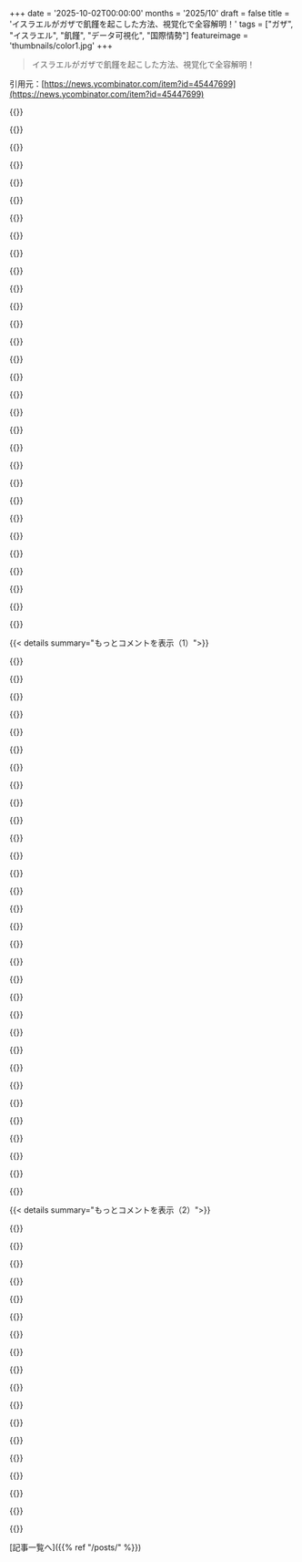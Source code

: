 +++
date = '2025-10-02T00:00:00'
months = '2025/10'
draft = false
title = 'イスラエルがガザで飢饉を起こした方法、視覚化で全容解明！'
tags = ["ガザ", "イスラエル", "飢饉", "データ可視化", "国際情勢"]
featureimage = 'thumbnails/color1.jpg'
+++

> イスラエルがガザで飢饉を起こした方法、視覚化で全容解明！

引用元：[https://news.ycombinator.com/item?id=45447699](https://news.ycombinator.com/item?id=45447699)




{{<matomeQuote body="Israelが10月7日以降、戦略なく過剰な対応でHamasの罠にはまったせいで、国際的な支持を失い、制裁のリスクに直面してる。検閲や”反ユダヤ主義”の武器化も裏目に出たね。EUは制裁を検討し、USは距離を置いている。HamasもGazaもIsraelも、結局みんな負けたよ。特にIsraelは情報戦/メディア戦で大敗した。" userName="A_D_E_P_T" createdAt="2025/10/03 00:09:43" color="#ff5733">}}




{{<matomeQuote body="Israelは、支配下で生まれたPalestiniansにIsrael連邦選挙での投票権を与えるべきだ。生まれた家を壊せる政府には、投票権を与える義務があるし、それがなければ子どもたちが飢えるリスクもあるから、権利のために声を上げるのは当然だよね。" userName="holmesworcester" createdAt="2025/10/03 01:38:36" color="#45d325">}}




{{<matomeQuote body="77451に反論。10月7日後、Israelは抑止力を再確立しないと新たな攻撃を招いたはず。不均衡な対応はHezbollahにも効いた効果的な戦略だよ。政治家の発言は国内向けだし、Israel株は好調だ。メディア戦での敗北は避けられなかったけど、Israelは中東での軍事抑止力を再確立し、Hamas弱体化後はSaudi Arabiaとの関係正常化に進むだろうね。" userName="jameshilliard" createdAt="2025/10/03 01:31:47" color="#ff5733">}}




{{<matomeQuote body="77451に反論。Israelが失ったのが名声だけなら、むしろIranを無力化し、地域安全保障の盟主になった点で有利になったはず。兵器の有効性も証明され、ガス輸出国にもなる。USからの軍事支援を失っても大したことないし、ChinaやIndiaはTel Avivとの防衛協力をためらわないだろうね。" userName="JumpCrisscross" createdAt="2025/10/03 00:57:45" color="#ff5c5c">}}




{{<matomeQuote body="77452に反論。国際法は占領国が占領地域に投票権を与えることを禁じてるよ。”明確なIsrael支配下”ってのが曖昧だね。占領下のPalestiniansはそうじゃない。Gazaは最近まで、West BankはPAと権限を分かち合ってる。軍事的存在が投票権になるなら、IraqもUS大統領選で投票できるってことになっちゃうね。" userName="bawolff" createdAt="2025/10/03 02:31:44" color="#ff5733">}}




{{<matomeQuote body="77451への反論。Israelが非合理的に暴走してるってのは甘い見方だ。実は、非常に明確で冷酷な戦略があったんだ。紛争を利用して、”大Israel”を創設し、PalestiniansをGazaとWest Bankから追い出し、北はLebanonやSyriaの一部も奪うって目的さ。政府は評判の損失は一時的で、USの保護下で対処できると見て、領土獲得を重視してるんだよ。" userName="DrScientist" createdAt="2025/10/03 09:32:11" color="#45d325">}}




{{<matomeQuote body="Israelは国際法に反することをたくさんしてるよ。もし国際法を尊重するなら、ちゃんと国際的に認められた国境まで撤退するべきだよね。" userName="BrenBarn" createdAt="2025/10/03 03:08:50" color="">}}




{{<matomeQuote body="Israelの国際的に認められた国境は、Mandatory Palestineの国境だよね。1948年の国境は停戦ラインで、国際的に認められてなかったから、それが数十年間、国境越え攻撃の言い訳にされてきたんだ。" userName="dotancohen" createdAt="2025/10/03 06:54:53" color="#ff33a1">}}




{{<matomeQuote body="77453に反論。自国の支配下で生まれた人たちを”抑止”しようとするのは、彼らが正当に主権か投票権を求めてるからだろ？そういう状況なら、”抑止力再確立”の権利なんて国は失うよ。IsraelがGazaに主権を与えるか、占領地域のPalestiniansに投票権を与えるべきだ。Palestiniansの過去の行動は、支配下の人々に権利を与えない言い訳にはならないよ。" userName="holmesworcester" createdAt="2025/10/03 01:45:12" color="#45d325">}}




{{<matomeQuote body="国が「抑止力を再確立する」権利を失うのは、相手が自国の事実上の国境内で生まれてて、主権か連邦制内での投票権を望むからだって。イスラエルもパレスチナ人も国境内で生まれた人が多いんだ。イスラエルは昔、パレスチナ人に主権を与えようとしたけど、ハマスに投票されて裏目に出ちゃった。だから、まずパレスチナ人の過激化を止めるのが先じゃない？<br>全パレスチナ人に市民権や投票権を与えたら、イスラエルを破壊したいって思う人たちが多数派になっちゃうかもよ？それはイスラエル人にとって自殺行為に近いから、一国家解決は現実的じゃないんだ。二国家解決が一番現実的だけど、パレスチナ側が平和共存を望んでないから、まだ先は長いね。<br>[0] https://en.wikipedia.org/wiki/Israeli_disengagement_from_the...<br>[1] https://en.wikipedia.org/wiki/2006_Palestinian_legislative_e..." userName="jameshilliard" createdAt="2025/10/03 02:27:51" color="#ff5733">}}




{{<matomeQuote body="もし君がイスラエルだったらどうする？我慢する？人質をガザに放置する？イラン、レバノン、シリア、ヨルダン川西岸、ガザからの次の攻撃を待つ？イスラエルの敵はイスラエルを破壊したがってるんだよ。ハマスは機会があれば全イスラエル人を殺すつもりだった。どんな適応策を提案するんだい？<br>確かにイスラエルは世界で評判を落としてる。これも戦争の一部で、豊富な資源を持つ敵から身を守るのは大変だよ。ロシアはウクライナ侵攻で世界での立場が良くなったけど、西側諸国はイスラエルを簡単に見捨てようとするのに、自分たちへの攻撃にはもっと強い力で応じるはずだ。<br>これは批判じゃなくて憎悪だ。多くの場合、イスラエル政府だけでなくユダヤ人全体に向けられてる。CNNはニュースじゃなくて、政治的意見を形成するビジネスをやってるんだ。<br>ISIL/ISISが西側の人々の首を切ったり、ヨルダン人パイロットを焼殺した時、西側の対応は「弱い相手への極端な行動」だったと思う？CNNはどう報じた？<br>https://en.wikipedia.org/wiki/War_against_the_Islamic_State- 8.3万人の武装勢力を殺害。<br>- 数万人の民間人を殺害（かなり過小評価されてると思う。モスル攻防戦だけで4万人が殺されたっていう情報もある: https://en.wikipedia.org/wiki/Battle_of_Mosul_(2016%E2%80%93... ）<br>- 数百万人が避難。" userName="YZF" createdAt="2025/10/03 01:25:10" color="#38d3d3">}}




{{<matomeQuote body="イスラエルがパレスチナ人に市民権や投票権を与えて、自国の破壊を望む集団を多数派にしちゃったらどうするかって？<br>パレスチナ人がそう感じる理由、何か思いつかない？" userName="gatlin" createdAt="2025/10/03 03:37:35" color="">}}




{{<matomeQuote body="気づいてないかもしれないけど、イスラエルはゆっくりとローデシアやアパルトヘイト時代の南アフリカみたいになってきてるよ。俺は『アパルトヘイト』という言葉を攻撃の道具として使ってるわけじゃない。<br>ローデシア紛争では、彼らの部隊はZIPRAやZANLAを圧倒して、ディンゴ作戦なんかでは500対1のキルデス比を記録したりしてた。彼らは邪魔になるインフラを爆撃したり、近隣国深くまで侵攻してゲリラを大量に虐殺したり、完全に自由に活動してたんだ。<br>南アフリカなんて核兵器を12個も持ってたのにさ。制裁が始まったら、すべてが崩壊したんだよ。<br>イスラエルは今、すごく危うい状況にある。彼らの経済はテクノロジー輸出に極度に依存してるんだ。その外貨収入源を断たれたら、経済は文字通り一晩で半分になっちゃう。そうしたら、経済を支えてる優秀な若者たちはみんな出て行っちゃって、戦争を望むけど軍隊には行かない過激派だけが残るんだ。実際、今も「勝利」してる戦争の最中に国を離れる人たちがいるよ。<br>制裁なんて遠い話だと思ってるかもしれないけど、主要な西側諸国はパレスチナの承認に関してアメリカと距離を置き始めてる。これはイスラエルに「お前は立場を失ってるぞ」と示すレッドラインなんだ。世界中で制裁を求める声が上がっていて、間もなく現実になるだろうね。<br>アメリカは？イスラエルの主な支持基盤は、アメリカのベビーブーマー世代の福音派だけど、彼らはもう絶滅寸前だよ。以前のコメントでも言ったけど、彼らの子供たちは、宗教心がなかったり、子供を爆撃することに反対したり、彼らが見てきた残虐行為に過激化したり、フーエンテスみたいな人々に共感したりしてるんだ。<br>彼らが現実を受け入れることを願うよ。もし誰かが南アフリカに、核保有国が銃声一つなく武装解除されるなんて言ったら、信じなかっただろうけど、最終的にどうなったか見てみろよ。<br>進行中のジェノサイドのおかげで、今後40年間アメリカの投票層になる世代は、イスラエルをジェノサイドのテロ国家と見なし始めてるんだ。ベビーブーマー世代の福音派が死んでいく一方で、彼らは今後50年間投票していくんだからね。" userName="churchill" createdAt="2025/10/03 01:13:53" color="#ff5733">}}




{{<matomeQuote body="パレスチナ人がそう感じる理由？要因は色々あるけど、パレスチナの学校では昔から過激化が大きな問題になってるんだよ[0]。<br>[0] https://unwatch.org/wp-content/uploads/2025/09/Schools-in-th..." userName="jameshilliard" createdAt="2025/10/03 04:21:32" color="">}}




{{<matomeQuote body="終わりのないアパルトヘイト状況に追い込まれることも理由かもしれないね。投票権を与えるか、国家を与えるか、すごくシンプルな話だよ。" userName="markessien" createdAt="2025/10/03 06:36:26" color="">}}




{{<matomeQuote body="ヨルダン川西岸地区のイスラエル人入植地は、国際法では違法とされてるんだ。" userName="BrenBarn" createdAt="2025/10/03 07:15:34" color="">}}




{{<matomeQuote body="どうやってイランを「骨抜き」にしたのさ？イランは迅速に反撃して、テルアビブに大きな損害を与え、今は核能力の再建を急いでるんだ。もしそうなら、前回の作戦は大失敗だったね。体制はイランでさらに強固になって、彼らが望んでた政権交代は起きなかったんだ。イランとイスラエルは、今年後半か来年初めに次の大規模紛争に向けて準備を進めてるよ。イランは依然としてイスラエルにとって大きな脅威だ。" userName="swat535" createdAt="2025/10/03 02:37:02" color="#ff5733">}}




{{<matomeQuote body="入植地はUN決議で違法とされたけど、どの法律が破られたかは明記されてないんだ。" userName="dotancohen" createdAt="2025/10/03 07:24:41" color="">}}




{{<matomeQuote body="イスラエルがパレスチナ人を平等な人間として扱えば破滅するとかいうドゥームセイイングはいつも奇妙だよね。まるで「パレスチナ人を人間として扱ったら自殺行為」とか「善良な人々が土地を追われる」とか「もっと悪いことに殺される！」って言ってるみたい。<br>奇妙なのは、そんな恐ろしい予言がもう全部現実になってるか、今まさに現実になりつつあるのに、役割が逆転してるってこと。実際はイスラエルがパレスチナ人を大量虐殺してるんだ、逆じゃなくてね。<br>なぜか、このドゥームセイイングをする預言者たちは、被害者が特定の宗教や肌の色ならこのディストピアは全然OKだって感じてるみたい。それか、ひょっとしてイスラエルが長年罪のないパレスチナの民間人にしてきたことに、全く注意を払ってないのかもしれないね。" userName="ImPostingOnHN" createdAt="2025/10/03 04:49:15" color="#ff5c5c">}}




{{<matomeQuote body="1990年代から、イスラエルは色々な形で彼らに国家を与えようとしてきたんだよ。例えば、West BankのArea Aでは民生と治安の自治権を彼らが持ってる。それに、2005年にはイスラエルはGaza地区から国民を撤退させたんだ。<br>問題は、West Bankを統治するPAがめちゃくちゃ腐敗してることと、Hamasがイスラエルを破壊することにコミットしてることだね。どちらの側も国家の機能をきちんと果たせてなくて、UNRWAがそれをやってるんだ。" userName="dotancohen" createdAt="2025/10/03 07:06:41" color="#ff5733">}}




{{<matomeQuote body="パレスチナ人が前回投票した時、彼らはまさにHamasのテロリストたちを選んだんだよ[0]。まるでユダヤ人を少数派にしてパレスチナ人をイスラエルで多数派にしても、ユダヤ人人口にとって存亡の危機にならないかのように言ってるけど。<br>パレスチナ人支配下（つまりGazaやWest BankのArea A/B）にはユダヤ人は一人も住んでないんだ。もし彼らにイスラエルで多数の投票権を与えたら、何が変わると思う？<br>[0] https://en.wikipedia.org/wiki/2006_Palestinian_legislative_e..." userName="jameshilliard" createdAt="2025/10/03 05:20:00" color="#ff5733">}}




{{<matomeQuote body="＞どうやってイランを”無力化”したの？イランは素早く反撃してTel Avivに甚大な被害を与えたけど。<br>イスラエルはイラン上空で航空優勢を確保し、軍事的な首脳部攻撃を成功させたんだ。イランはイスラエルに向けて中途半端なロケットをいくつか発射しただけだよ。<br>イスラエルが受けた唯一の損害は、イランでの情報機関だよ。<br>＞前回の作戦は失敗だったし、それは政権をイランでさらに強固にしただけで、彼らが望んでいた政権交代は起きなかった。<br>あれは戦術的な失敗だけど、戦略的な成功だったね。イランの代理勢力は、自分たちが完全に自力で戦わされていて、Tehranが自分たちを守れないことを思い知ったんだ。<br>政権交代については、イスラエルがその目的で戦争を遂行したとは思えないな。分離主義？うん。不安定化？そうだね。無力化？確かに。でも政権交代？それは本当にないと思う。政権を倒すことは、IRGCの要素が権力を固めることになりかねない。それはイスラエルにとっての勝利じゃないよ。<br>＞イランとイスラエルは今年後半か来年初めに、また大規模な衝突の準備をしてるはずだ。<br>イランには遠距離からの攻撃能力がないんだ。<br>＞イランはまだイスラエルにとって非常に脅威だ。<br>これが遠隔でさえ当てはまるという、信頼できる公平な分析は見たことがないな。" userName="JumpCrisscross" createdAt="2025/10/03 05:16:18" color="">}}




{{<matomeQuote body="これは全くその通りだよ。イスラエル政権がテロ攻撃とか他の口実を利用して、追加の領土を占領して地元住民を排除するっていうのは、繰り返されてきたやり方なんだ。<br>この手口は、1947年末の分割決議直後から、パレスチナの村を征服して、住民を排除し、家を地面から消し去るために実践されてきたし、今日の占領地やGazaでもまだ続いてる。<br>君が言ったように、イスラエルの最近のLebanonとSyriaでの軍事作戦も、同じ戦略の例だよ。" userName="ciconia" createdAt="2025/10/03 20:21:55" color="#785bff">}}




{{<matomeQuote body="誰が気にするって？俺が言いたいのは、国際社会は入植地を違法だとみなしてるってことだよ。もしイスラエルがそれを気にしてるなら、すぐさま完全に撤退するはずなんだ。" userName="BrenBarn" createdAt="2025/10/03 07:30:21" color="">}}




{{<matomeQuote body="紛争はイスラエルとUSが迎撃ミサイルを急速に使い果たす「都市戦争」のシナリオに落ち着きつつあったね。<br>人口が10倍で国土が20倍の国（Iran）とのロケット生産と吸収の競争になったらどうなると思う？イスラエルにとって完全に勝ち目のない戦いだよ。Iranはロケットを発射するのに航空優勢は必要ないからね。" userName="woooooo" createdAt="2025/10/03 08:13:15" color="">}}




{{<matomeQuote body="イスラエルの首相は「パレスチナ人は決して国家を持つことはない」と明言してるよね。その発言のどの部分を俺が誤解したっていうんだ？イスラエルの公言する政策はこれだよ「パレスチナ人に国家なし、市民権なし」。これは明確だよ。" userName="markessien" createdAt="2025/10/03 08:45:30" color="#ff5733">}}




{{<matomeQuote body="＞外貨の供給源を断ち切ったら、主要な供給源からの内部のお金の流れが止まるから、文字通り経済が一夜にして半減する。<br>俺が言いたいのは、これはイスラエルにとって現実的な脅威じゃないってことだよ。その輸出品はあまりにも多くの関係者にとって非常に魅力的だからね。テクノロジー、兵器、エネルギー。稼げるお金が多すぎるし、得られるメリットが大きすぎる。<br>うん、もしGazaでの戦争がさらに10年続いたら、イスラエルは信頼を失うだろうね。でも、1、2年で終わるなら？彼らが適応できないほど早く何かが起こるとは思えないな。アパルトヘイトは永続的な状態だった。でもこの戦争はそうである必要はない。<br>＞アメリカの向こう40年の投票層は、イスラエルを大量虐殺テロ国家だと見なすようになってきた。彼らは向こう50年間投票し続けるだろう。<br>この時点でのイスラエルの戦略的な優先事項は、アメリカからの多様化だと思うね。残念なことだけど。でも、彼らは金の卵を産むガチョウを台無しにしてしまったんだ。<br>しかし、前述の理由から、それは存亡の危機じゃない。特に、IndiaやChinaも自分たちの内部や周辺に問題のあるMuslim人口を抱えてるからね。" userName="JumpCrisscross" createdAt="2025/10/03 01:22:20" color="">}}




{{<matomeQuote body="土地を失いたくないなら戦争を仕掛けるべきじゃない、なんて言い訳はクソだね。これはあんたの不満を反映してるだけだよ。イスラエル領土が争われたら、こんなこと言わせないだろう？イスラエルが国際法を違反して不法に主張し、虐殺し、併合した領土を植民地化しなければ、こんなこと言う必要もないんだ。とんでもないダブルスタンダードだね。" userName="bigyabai" createdAt="2025/10/04 06:47:28" color="#38d3d3">}}




{{<matomeQuote body="Hamasのリーダーたちはユダヤ国家を破壊し、ユダヤ人住民を絶滅させると言ってる。PAのリーダーたちは、ドイツによるユダヤ人虐殺はなかったと言ってる。それに、エジプト、ヨルダン、パレスチナ、リビア、イラクのリーダーたちはみんな、パレスチナ人の概念は1960年代に発明されたって言ってるんだ。冗談抜きでね。中東でメリットを判断するために引用を引っ張り出そうとしたら、誰もが吊るし上げられるだけの材料があるよ。" userName="dotancohen" createdAt="2025/10/03 09:46:54" color="#45d325">}}




{{<matomeQuote body="“イスラエルは想像しうる最も効率的な飢餓製造機を作った”って記事だけど、イスラエル国内でもこれに政治的反対があるんだ。Gazaでの残酷さに反対したKnessetの選挙で選ばれた議員がどうなったか見てごらん。<br>彼はKnessetの演壇から強制的に排除されたんだ。<br>→ https://www.youtube.com/watch?v=UzDxV7jnAos" userName="Animats" createdAt="2025/10/02 18:15:23" color="#785bff">}}




{{< details summary="もっとコメントを表示（1）">}}

{{<matomeQuote body="10月7日以前のイスラエルが、どれほど激しく分裂していたかを忘れている人が時々いるよね。何十万人もの人々が街頭で抗議していたんだ。戦争でしばらく内紛は棚上げになったけど、以前の問題は全部残ってるし、事態はさらに深刻になってるんだ。" userName="justin66" createdAt="2025/10/02 18:21:50" color="">}}




{{<matomeQuote body="発言しているのはAyman Odeh[1]だよ。彼はアラブ系イスラエル人のMKで、左翼アラブ系イスラエル人政党Hadashの議長なんだ。アラブ系イスラエル人とその政治リーダーは、イスラエル社会で疎外されてる。アラブ系イスラエル人政党は、ユダヤ系イスラエル人の多数派からはほとんど正当と見なされてないんだ。Gazaの飢餓に対する政治的反対はまだ少数派で、特にユダヤ社会ではそうなんだ。アラブ系の都市での飢餓や虐殺に対する抗議は、警察に抑えられたり阻止されたりしてるよ。ユダヤ系の多数派は、これらの問題についてはほとんど沈黙しているか、あからさまに政府の方針を支持してるね。<br>[1] https://en.wikipedia.org/wiki/Ayman_Odeh" userName="ciconia" createdAt="2025/10/02 19:26:03" color="#ff5c5c">}}




{{<matomeQuote body="公平に言うと、イスラエル自体は、そういう政党からは非合法だと見なされてるんだ。ほとんどの民主主義国は、頑なに反国家の政党を活動させないだろうけど、イスラエルはなぜかそうしてるんだよね。" userName="flyinglizard" createdAt="2025/10/02 19:37:12" color="">}}




{{<matomeQuote body="Hadashは反国家政党じゃないよ。例えば、彼らは明確に二国家解決策を支持してるんだから。" userName="monocasa" createdAt="2025/10/02 20:10:39" color="">}}




{{<matomeQuote body="Hadashは共産党だよ、まず第一にね。でも、Balad、Raam、Taalみたいなアラブ政党は、パレスチナ人の“帰還の権利”と、イスラエルをバイナショナル国家に変えることを提唱してるんだ。そうなったら、今のイスラエルは終わりだね。" userName="flyinglizard" createdAt="2025/10/02 21:34:20" color="">}}




{{<matomeQuote body="“イスラエルは違うべきだ”っていうのは、“イスラエルは存在すべきじゃない”っていうのと同じじゃないんだ。彼らを反国家と呼ぶのはナンセンスだよ。" userName="fatbird" createdAt="2025/10/02 22:37:03" color="">}}




{{<matomeQuote body="イスラエル国内の対立はGazaの飢餓についてじゃないんだ。イスラエル議会のZionist政党はみんなGazaでの軍事作戦を支持してるよ。左翼のリーダーの口先だけの発言を除けば、私の知る限り、飢餓に反対したユダヤ系のリーダーはいないんだ。Haaretz以外のイスラエルメディアは、飢饉があることをほとんど否定して、“Hamasによるプロパガンダキャンペーン”だって言ってるね。" userName="ciconia" createdAt="2025/10/02 19:29:57" color="#ff33a1">}}




{{<matomeQuote body="多民族国家になったら、国歌も、シンボルも、政府も、軍隊も、信念も価値観も全部変わっちゃうだろうね。そしたらイスラエルって何が残るの？" userName="flyinglizard" createdAt="2025/10/02 23:05:26" color="">}}




{{<matomeQuote body="民主主義だよ。国民に支持される政府があることが、国家が正当であるかを決める一番大事なことだろ。" userName="lern_too_spel" createdAt="2025/10/03 00:31:26" color="">}}




{{<matomeQuote body="イスラム主義で部族的で過激な人たちに、自分たちの価値観を押し付けるのは偏見に近いよ。イスラエルがガザから撤退した時、選挙したらハマスが勝っちゃった。それ以来、選挙はない。西岸でも2005年からPAの選挙がないのは、PLOがハマスに勝たれるのを恐れてるからさ。それで、どの民主主義の話をしてるわけ？" userName="flyinglizard" createdAt="2025/10/03 01:15:46" color="#45d325">}}




{{<matomeQuote body="アメリカは9/11でテロ攻撃されたけど、アフガニスタンとイラクを20年間も侵攻して悪者になったよ。1つのテロ攻撃を正当化に使ってね。イスラエルが10月8日、15日、31日に反撃する権利はあったかもしれないけど、その正当性は攻撃が2年も続いてる今、消え失せたよ。はい、イスラエルはジェノサイドをしてる悪者だね。テロ攻撃の標的になったからって、民間人を巻き込んだ戦争をしていい権利はどこの国にもないんだ。" userName="cogman10" createdAt="2025/10/02 19:14:15" color="#38d3d3">}}




{{<matomeQuote body="「ハマスが勝って、それ以来選挙がない」って話だけど、公平に言えば、俺たちは彼らを排除しようとしたじゃん。そりゃ被害妄想にもなるよ。でも、それがハマスの専制政治やテロを俺たちのせいにするってことじゃない。でもさ、それをガザで民主主義が機能しない例として使うのも不公平だよね。" userName="JumpCrisscross" createdAt="2025/10/03 01:26:31" color="">}}




{{<matomeQuote body="アメリカも将来のテロ攻撃を防ぐためにあの土地に居座ろうとしたし、実際防いだと思うよ。それが価値あったか正しかったかは疑問だけど、その間、アメリカではテロ攻撃なかっただろ？イスラエルが10月8日の攻撃だけで何ができた？100人以上の人質がいるし、2年経った今も一部はまだ捕まってるんだぜ。民間人がそれに気づいてて、実際に支持してた証拠もある。未だにハマスを支持してて、彼らが勝つって信じてるんだ。民間人を含めて、あの10月7日の「ハマス」がやったことを支持してたってことを抜きに語れないよ。興味深いリンク: https://www.pcpsr.org/en/node/997" userName="mk89" createdAt="2025/10/02 19:33:23" color="#ff33a1">}}




{{<matomeQuote body="イスラエルが民族国家であることに反対するのは、別に「反国家」ってわけじゃないだろ。" userName="monocasa" createdAt="2025/10/02 21:45:22" color="">}}




{{<matomeQuote body="「イスラエルが民族国家であることに反対するのは、別に『反国家』ってわけじゃないだろ」って言うけど、それはイスラエルの破壊に等しいんだよ。" userName="JumpCrisscross" createdAt="2025/10/03 00:11:22" color="">}}




{{<matomeQuote body="まさかのCharlie Kirkですらこの話をしてたよ（釣りみたいな動画タイトルは無視してね）：https://youtu.be/3wUq3t9fGug?si=nV_NukcsjHZgj0MT" userName="frank_nitti" createdAt="2025/10/02 18:36:29" color="">}}




{{<matomeQuote body="ハマスをまだ支持して、勝つって信じてる奴らは化け物かバカだよ。(両方とは限らないけどね。) パレスチナの平和を求める人のほとんどは、ハマス支持者じゃないんだ。" userName="JumpCrisscross" createdAt="2025/10/02 21:02:31" color="">}}




{{<matomeQuote body="アラブ文化を持つ民主主義国家を全部挙げろって？それは純粋な親イスラエル派の意見で、反アラブ派の正当な意見じゃないよ。中央アジアとアラブ世界の共通点は、旧植民地で抽出経済が主要産業ってことだけど、そういう国で民主化に成功した例はどれくらいある？" userName="JumpCrisscross" createdAt="2025/10/03 08:32:07" color="#ff33a1">}}




{{<matomeQuote body="僕は反アラブじゃないし、親イスラエル派だよ。実はアラビア語（とヘブライ語）も話せるし、ガザ地区や西岸地区の人たちとも定期的に話してるんだ。" userName="dotancohen" createdAt="2025/10/03 09:50:31" color="">}}




{{<matomeQuote body="一部の正統派ユダヤ人は、とても確かな宗教的根拠に基づいて、それに強く反対してるよ。" userName="abrenuntio" createdAt="2025/10/02 19:50:58" color="">}}




{{<matomeQuote body="チャーリー・カークについては最近読んだこと以外はよく知らないけど、彼がアメリカの右派の中でイスラエル、特にネタニヤフに反対する勢力の一部みたいだね。僕はそれを支持するけど、それは必ずしもパレスチナ人を支持するためじゃなく、もっと『アメリカ・ファースト』政策の一環だと思う。『よりによってこんな人が？』って表現は、かつてはほぼ満場一致でイスラエルを支持してた右派の一部が、今やそれに反対してる動きに僕も驚いたから、よく理解できるよ。" userName="LightBug1" createdAt="2025/10/02 22:51:43" color="#ff33a1">}}




{{<matomeQuote body="ごめん、発言者じゃなくてその議論の特性について話したかったんだ。アラブ諸国に民主主義がないからといって、ガザで民主主義が失敗するって予測できるような明確なメカニズムはないよ。ただ、それはこの地域におけるイスラエルのユニークな側面を際立たせるよね。" userName="JumpCrisscross" createdAt="2025/10/03 10:40:09" color="">}}




{{<matomeQuote body="シオニスト政党の弁明は、ハマスが飢餓に責任があるってことらしいね。この主張が十分に検証されたり反証されたりしてるのは見てないから強い意見はないけど、ハマスが悪意を持って行動し、ガザ住民の飢餓を武器にしてるってのは、少なくとも僕にはあり得る話に思えるよ。" userName="babyshake" createdAt="2025/10/03 00:44:34" color="">}}




{{<matomeQuote body="それはばかげてるね。大きな変化にはなるだろうけど、国家の破壊と呼べるようなやり方では決してないよ。南部のジム・クロウ法を廃止しても、当時の人種差別主義者たちが悲観的に言ってたにもかかわらず、南部が破壊されることなんてほとんどなかったんだから。" userName="monocasa" createdAt="2025/10/03 00:28:02" color="">}}




{{<matomeQuote body="Hamasはガザの全反対勢力を殺したり、拷問して服従させたんだ。パレスチナ自治政府も選挙をやめたよ。だってHamasが勝つからね。別のスレッドで送ったリンクにある最新の世論調査では、Hamasが40%以上を占めてるってさ。" userName="tguvot" createdAt="2025/10/03 03:56:34" color="#ff5733">}}




{{<matomeQuote body="どうしてそうなるの？世界にはたくさんの多国籍国家があって、どうにかこうにか存在できてるじゃん。" userName="TimorousBestie" createdAt="2025/10/03 00:21:30" color="">}}




{{<matomeQuote body="地域全体への食料搬入を完全にブロックするなんて、何の言い訳もできないよ。それだけでも、彼らは少なくとも国際社会から追放されるべきだね。でも、現状はこれだ。" userName="rubzah" createdAt="2025/10/02 10:57:19" color="#785bff">}}




{{<matomeQuote body="彼らの主張だと、食料援助は届いてるけど、Hamasが盗んで高く転売してるって聞いたよ。これを信じてる人たちに、それが違う（または無関係だ）ってどうやって納得させるの？" userName="dataflow" createdAt="2025/10/02 15:35:41" color="#ff33a1">}}




{{<matomeQuote body="それは関係ないよ。イスラエルは、他の国が援助を送るのを止めるべきじゃない。もちろん、武器じゃないかだけは確認するべきだけどね。" userName="barbazoo" createdAt="2025/10/02 18:08:59" color="">}}




{{<matomeQuote body="たとえそれが本当だとしても、慈善団体は違うって言ってるけど、それでもガザの人々を飢えさせるのはOKなの？" userName="abdulhaq" createdAt="2025/10/02 15:48:05" color="#ff33a1">}}

{{</details>}}




{{< details summary="もっとコメントを表示（2）">}}

{{<matomeQuote body="米国が作った食料配達用の桟橋って、イスラエルがNuseirat難民キャンプ虐殺に使って、276人も殺して600人以上も怪我させたやつでしょ？<br>しかも、必要な援助の1/5しか運べずに20日で壊れたってさ。<br>本当にすごいね。<br>もっと金送って、彼らの無料医療を助けてやろうか？" userName="viccis" createdAt="2025/10/02 18:56:23" color="#ff33a1">}}




{{<matomeQuote body="正直な質問なんだけどさ、なぜエジプトとの14kmの国境から食料や援助を入れられないの？<br>エジプトもアクセスを妨害してるの？" userName="Veserv" createdAt="2025/10/02 17:51:54" color="">}}




{{<matomeQuote body="それはね、Rafah国境検問所が今、イスラエル軍に管理されてるからだよ。<br>エジプトがいくら援助を許可したって、イスラエルが止めちゃうんだ。" userName="arnsholt" createdAt="2025/10/02 17:54:38" color="#ff33a1">}}




{{<matomeQuote body="で、これって2023年に始まったことじゃないからね。<br>ガザは何十年もイスラエルの封鎖下にあるんだ。" userName="buyucu" createdAt="2025/10/02 18:38:55" color="#ff33a1">}}




{{<matomeQuote body="NYTの報道で、イスラエル軍関係者が「Hamasは国連の援助をそんなに盗んでない」って言ったら、みんな納得するかな？<br>Hamasが国連の援助を日常的に盗んだ証拠はない、とイスラエル軍関係者は言うよ。<br>https://www.nytimes.com/2025/07/26/world/middleeast/hamas-un..." userName="monocasa" createdAt="2025/10/02 16:45:35" color="#ff5733">}}




{{<matomeQuote body="国連のデータ（https://app.un2720.org/tracking）によると、86,531パレットが阻止され、目的地の届いたのは26,772パレットだけだったって。<br>Hamasがどれくらい阻止に関わったかは分からないけど、それはあんまり重要じゃないんだ。" userName="dlubarov" createdAt="2025/10/02 16:57:32" color="#ff33a1">}}




{{<matomeQuote body="民族浄化は本当に間違ってるし、戦争の戦術として飢餓を使うのもひどく間違ってる。<br>何が起きてるかはみんな知ってるんだから、もっと人々の知性を尊重してくれよ。" userName="abdulhaq" createdAt="2025/10/02 16:41:15" color="#ff33a1">}}




{{<matomeQuote body="2023年からの話じゃないってコメントがあったけど、封鎖はエジプトも課してるよ。<br>Hamasも封鎖の安全保障上の正当な理由をたくさん提供しちゃったしね。<br>残念ながら、その安全保障上の懸念は正確だったみたいだ。<br>[0] https://en.wikipedia.org/wiki/Blockade_of_the_Gaza_Strip<br>[1] https://en.wikipedia.org/wiki/October_7_attacks" userName="jameshilliard" createdAt="2025/10/02 18:52:28" color="#ff5c5c">}}




{{<matomeQuote body="さらに昔から、エジプトとイスラエルの平和（と米国からの年間約10億ドルの防衛援助）は、ガザ国境でのイスラエルの政策に従うとか、いろいろな面でイスラエルとうまくやっていくことに左右されてるんだ。" userName="monocasa" createdAt="2025/10/02 18:11:16" color="#ff5733">}}




{{<matomeQuote body="タッカー・カールソンが、ガザで支援物資を配布していた元米特殊部隊大佐とインタビューしてる動画、これを見てみろよ。https://m.youtube.com/watch?v=QRjEMbHXM4Q" userName="jacobgorm" createdAt="2025/10/02 20:07:09" color="">}}




{{<matomeQuote body="イスラエルがアメリカ政府の支援と承認を得ていることが、この記事への反論になるだろうな。USが望めば、ほぼ一方的にこの戦争を終わらせられるんだから。" userName="dfxm12" createdAt="2025/10/02 14:13:49" color="">}}




{{<matomeQuote body="民族浄化や飢餓戦術は悪だが、現状認識が足りないようだ。CNNが言うガザの最低カロリー1400は最悪のケース。戦後のドイツでUS軍は1日1500カロリー（空輸は1000）を目標にした。CNNによると、イスラエルがガザでやってることは、戦後のドイツでのUSの対応とほぼ同じらしいんだ。ドイツは飢餓とは言われず、成功した復興とされてる。ガザ政府が戦争を始めた結果だけど、これは人々が求めていた「規範」にイスラエルが沿ってると分かって驚いたよ。" userName="_DeadFred_" createdAt="2025/10/02 19:09:58" color="#38d3d3">}}




{{<matomeQuote body="不正行為で解雇され、復職を懇願して、もし再雇用しないなら悪夢になると脅した奴のことか？ そりゃあ信頼できるね（皮肉）。https://ghf.org/press-briefing-ghf-addresses-personnel-matte..." userName="tguvot" createdAt="2025/10/02 22:25:55" color="">}}




{{<matomeQuote body="密輸を防いだことは一度もないのにね。Hamasの武器がどこから来てるのか、本当に気になるよ。" userName="FridayoLeary" createdAt="2025/10/02 19:00:17" color="">}}




{{<matomeQuote body="ガザは連続して1年間も「封鎖」されてたわけじゃないぞ。今年の初めには、毎日何百台もの援助トラックが許可されてた。それは長続きしなかった停戦期間中の話だ。ガザの封鎖の歴史を遡れば、非常に断続的だったことがわかるよ。そして、状況が厳しくなった時は、Hamasのロケット攻撃のような事件への対応だったんだ。" userName="SilverElfin" createdAt="2025/10/02 20:45:00" color="">}}




{{<matomeQuote body="Jewsはイスラエルの先住民だ。考古学的な記録や発掘調査でそれは明らかだよ。それを無視してZionismの定義を歪める左派や白人の罪悪感は、本当に嫌悪感を覚えるね。" userName="snapetom" createdAt="2025/10/02 20:36:48" color="">}}




{{<matomeQuote body="まず、おまえのリンクには「傍受：ガザでの輸送中に、空腹の人々によって平和的に、あるいは武装勢力によって強制的に」ってハッキリ書いてあるだろ。次に、誰が何を傍受したかなんて誰にも分からないんだから、IDFがこっそり傍受してる可能性も十分にあるんだぞ。" userName="4gotunameagain" createdAt="2025/10/02 21:29:48" color="">}}

{{</details>}}



[記事一覧へ]({{% ref "/posts/" %}})
